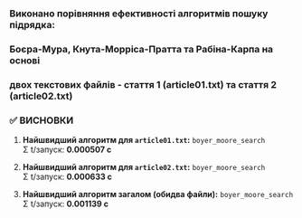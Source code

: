### Виконано порівняння ефективності алгоритмів пошуку підрядка:   
### Боєра-Мура, Кнута-Морріса-Пратта та Рабіна-Карпа на основі 
### двох текстових файлів - стаття 1 (article01.txt) та стаття 2 (article02.txt)  

### ✅ ВИСНОВКИ

1. **Найшвидший алгоритм для `article01.txt`:** `boyer_moore_search`  
   Σ t/запуск: **0.000507 с**

2. **Найшвидший алгоритм для `article02.txt`:** `boyer_moore_search`  
   Σ t/запуск: **0.000633 с**

3. **Найшвидший алгоритм загалом (обидва файли):** `boyer_moore_search`  
   Σ t/запуск: **0.001139 с**
